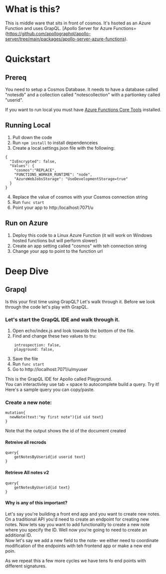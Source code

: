 # What is this?
This is middle ware that sits in front of cosmos.  It's hsoted as an Azure Function and uses GrapQL.  [Apollo Server for Azure Functions=(https://github.com/apollographql/apollo-server/tree/main/packages/apollo-server-azure-functions).

# Quickstart

## Prereq
You need to setup a Cosmos Database.  It needs to have a database called "notesdb" and a collection called "notescollection" with a partionkey called "userid".

If you want to run local you must have [Azure Functions Core Tools](https://docs.microsoft.com/en-us/azure/azure-functions/functions-run-local?tabs=windows%2Ccsharp%2Cbash) installed.

## Running Local
1. Pull down the code
2. Run `npm install` to install dependenceies
3. Create a local.settings.json file with the following:
```
{
  "IsEncrypted": false,
  "Values": {
    "cosmos":"REPLACE",
    "FUNCTIONS_WORKER_RUNTIME": "node",
    "AzureWebJobsStorage": "UseDevelopmentStorage=true"
  }
}
```
4. Replace the value of cosmos with your Cosmos connection string
5. Run `func start`
6. Point your app to http:/localhost:7071/u

## Run on Azure
1. Deploy this code to a Linux Azure Function (it will work on Windows hosted functions but will perform slower)
2. Create an app setting called "cosmos" with teh connection string
3. Change your app to point to the function url

# Deep Dive

## Grapql
Is this your first time using GrapQL?  Let's walk through it.
Before we look through the code let's play with GrapQL.
### Let's start the GrapQL IDE and walk through it.
1. Open echo/index.js and look towards the bottom of the file.
2. Find and change these two values to tru:
```
    introspection: false,
    playground: false, 
```
3. Save the file
4. Run `func start`
5. Go to http://localhost:7071/u/myuser

This is the GrapQL IDE for Apollo called Playground.   
You can interactivley use tab + space to autocomplete build a query. Try it!
Here's a sample query you can copy/paste.
### Create a new note:
```
mutation{
  newNote(text:"my first note"){id uid text}
}
```
Note that the output shows the id of the document created 

#### Retreive all recrods
```
query{
    getNotesByUserid{id userid text}
}
```

#### Retrieve All notes v2
```
query{
    getNotesByUserid{id text}
}
```

#### Why is any of this important?
Let's say you're building a front end app and you want to create new notes.  On a traditional API you'd need to create an endpoint for creating new notes.
Now lets say you want to add functionality to create a new note where you specify the ID.  Well now you're going to need to create an additional ID.  
Now let's say we add a new field to the note- we either need to coordinate modification of the endpoints with teh frontend app or make a new end poin.


As we repeat this a few more cycles we have tens fo end points with different signatures. 

